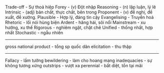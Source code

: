 Trade-off - Sự thoả hiệp
Forey - (v) Đột nhập
Reasoning - (n) lập luận, lý lẽ
Intrinsic - (adj) bản chất, thực chất, bên trong
Proponent - (v) đề nghị, đề xuất, đề xướng. 
Plausible - Hợp lý, đáng tin cậy
Evangelising - Truyền hoá
Rhetoric - lối nói hùng biện
Ardent - hăng hái, sôi nổi
Mainstream - xu hướng, xu thế
Rigorous - nghiêm ngặt, chặt chẽ
Unified - thống nhất, hợp nhất
Stochastic - ngẫu nhiên

---

gross national product - tổng sp quốc dân
elicitation - thu thập

---
Fallacy - lầm tưởng
bewildering - làm cho hoang mang
inadequacies - sự không tương xứng
outstrips - vượt xa
perennial - bất diệt, tồn tại mãi 